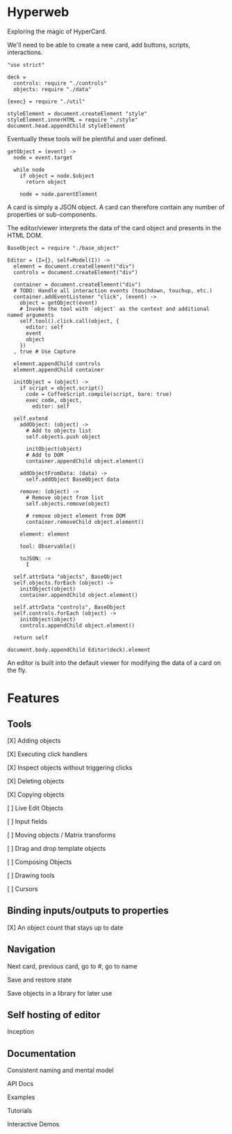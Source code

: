 Hyperweb
========

Exploring the magic of HyperCard.

We'll need to be able to create a new card, add buttons, scripts, interactions.

    "use strict"

    deck =
      controls: require "./controls"
      objects: require "./data"

    {exec} = require "./util"

    styleElement = document.createElement "style"
    styleElement.innerHTML = require "./style"
    document.head.appendChild styleElement

Eventually these tools will be plentiful and user defined.

    getObject = (event) ->
      node = event.target

      while node
        if object = node.$object
          return object

        node = node.parentElement

A card is simply a JSON object. A card can therefore contain any number of
properties or sub-components.

The editor/viewer interprets the data of the card object and presents in the HTML DOM.

    BaseObject = require "./base_object"

    Editor = (I={}, self=Model(I)) ->
      element = document.createElement("div")
      controls = document.createElement("div")

      container = document.createElement("div")
      # TODO: Handle all interaction events (touchdown, touchup, etc.)
      container.addEventListener "click", (event) ->
        object = getObject(event)
        # Invoke the tool with `object` as the context and additional named arguments
        self.tool().click.call(object, {
          editor: self
          event
          object
        })
      , true # Use Capture

      element.appendChild controls
      element.appendChild container

      initObject = (object) ->
        if script = object.script()
          code = CoffeeScript.compile(script, bare: true)
          exec code, object,
            editor: self

      self.extend
        addObject: (object) ->
          # Add to objects list
          self.objects.push object
  
          initObject(object)
          # Add to DOM
          container.appendChild object.element()

        addObjectFromData: (data) ->
          self.addObject BaseObject data

        remove: (object) ->
          # Remove object from list
          self.objects.remove(object)

          # remove object element from DOM
          container.removeChild object.element()

        element: element

        tool: Observable()

        toJSON: ->
          I

      self.attrData "objects", BaseObject
      self.objects.forEach (object) ->
        initObject(object)
        container.appendChild object.element()

      self.attrData "controls", BaseObject
      self.controls.forEach (object) ->
        initObject(object)
        controls.appendChild object.element()

      return self

    document.body.appendChild Editor(deck).element

An editor is built into the default viewer for modifying the data of a card on
the fly.

Features
========

Tools
-----

[X] Adding objects

[X] Executing click handlers

[X] Inspect objects without triggering clicks

[X] Deleting objects

[X] Copying objects

[ ] Live Edit Objects

[ ] Input fields

[ ] Moving objects / Matrix transforms

[ ] Drag and drop template objects

[ ] Composing Objects

[ ] Drawing tools

[ ] Cursors


Binding inputs/outputs to properties
----------------------------

[X] An object count that stays up to date

Navigation
----------

Next card, previous card, go to #, go to name

Save and restore state

Save objects in a library for later use

Self hosting of editor
----------------------

Inception

Documentation
-------------

Consistent naming and mental model

API Docs

Examples

Tutorials

Interactive Demos
